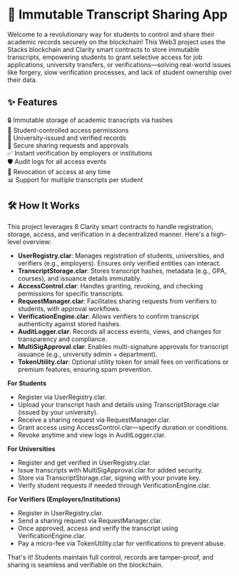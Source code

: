 # 📜 Immutable Transcript Sharing App

Welcome to a revolutionary way for students to control and share their academic records securely on the blockchain! This Web3 project uses the Stacks blockchain and Clarity smart contracts to store immutable transcripts, empowering students to grant selective access for job applications, university transfers, or verifications—solving real-world issues like forgery, slow verification processes, and lack of student ownership over their data.

## ✨ Features

🔒 Immutable storage of academic transcripts via hashes  
👤 Student-controlled access permissions  
🏫 University-issued and verified records  
📩 Secure sharing requests and approvals  
✅ Instant verification by employers or institutions  
🛡️ Audit logs for all access events  
🚫 Revocation of access at any time  
📊 Support for multiple transcripts per student  

## 🛠 How It Works

This project leverages 8 Clarity smart contracts to handle registration, storage, access, and verification in a decentralized manner. Here's a high-level overview:

- **UserRegistry.clar**: Manages registration of students, universities, and verifiers (e.g., employers). Ensures only verified entities can interact.  
- **TranscriptStorage.clar**: Stores transcript hashes, metadata (e.g., GPA, courses), and issuance details immutably.  
- **AccessControl.clar**: Handles granting, revoking, and checking permissions for specific transcripts.  
- **RequestManager.clar**: Facilitates sharing requests from verifiers to students, with approval workflows.  
- **VerificationEngine.clar**: Allows verifiers to confirm transcript authenticity against stored hashes.  
- **AuditLogger.clar**: Records all access events, views, and changes for transparency and compliance.  
- **MultiSigApproval.clar**: Enables multi-signature approvals for transcript issuance (e.g., university admin + department).  
- **TokenUtility.clar**: Optional utility token for small fees on verifications or premium features, ensuring spam prevention.  

**For Students**  
- Register via UserRegistry.clar.  
- Upload your transcript hash and details using TranscriptStorage.clar (issued by your university).  
- Receive a sharing request via RequestManager.clar.  
- Grant access using AccessControl.clar—specify duration or conditions.  
- Revoke anytime and view logs in AuditLogger.clar.  

**For Universities**  
- Register and get verified in UserRegistry.clar.  
- Issue transcripts with MultiSigApproval.clar for added security.  
- Store via TranscriptStorage.clar, signing with your private key.  
- Verify student requests if needed through VerificationEngine.clar.  

**For Verifiers (Employers/Institutions)**  
- Register in UserRegistry.clar.  
- Send a sharing request via RequestManager.clar.  
- Once approved, access and verify the transcript using VerificationEngine.clar.  
- Pay a micro-fee via TokenUtility.clar for verifications to prevent abuse.  

That's it! Students maintain full control, records are tamper-proof, and sharing is seamless and verifiable on the blockchain.